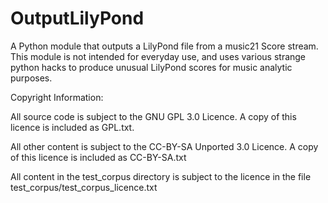 OutputLilyPond
===============

A Python module that outputs a LilyPond file from a music21 Score stream. This module is not intended for everyday use, and uses various strange python hacks to produce unusual LilyPond scores for music analytic purposes.

Copyright Information:

All source code is subject to the GNU GPL 3.0 Licence. A copy of this licence is included as GPL.txt.

All other content is subject to the CC-BY-SA Unported 3.0 Licence. A copy of this licence is included as CC-BY-SA.txt

All content in the test_corpus directory is subject to the licence in the file test_corpus/test_corpus_licence.txt
